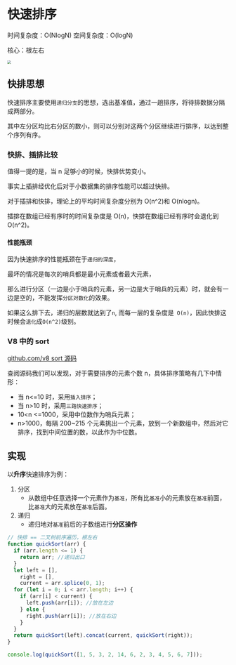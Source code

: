 # 快速排序

时间复杂度：O(NlogN)
空间复杂度：O(logN)

核心：根左右

<img src="https://cdn.jsdelivr.net/gh/ringozzt/myPics@main/Blog/sort-mind.png" style="zoom:50%;" />

## 快排思想

快速排序主要使用`递归分支`的思想，选出基准值，通过一趟排序，将待排数据分隔成两部分。

其中左分区均比右分区的数小，则可以分别对这两个分区继续进行排序，以达到整个序列有序。

### 快排、插排比较

值得一提的是，当 n 足够小的时候，快排优势变小。

事实上插排经优化后对于小数据集的排序性能可以超过快排。

对于插排和快排，理论上的平均时间复杂度分别为 O(n^2)和 O(nlogn)。

插排在数组已经有序时的时间复杂度是 O(n)，快排在数组已经有序时会退化到 O(n^2)。

#### 性能瓶颈

因为快速排序的性能瓶颈在于`递归的深度`，

最坏的情况是每次的哨兵都是最小元素或者最大元素，

那么进行分区（一边是小于哨兵的元素，另一边是大于哨兵的元素）时，就会有一边是空的，不能发挥`分区对数化`的效果。

如果这么排下去，递归的层数就达到了`n`, 而每一层的复杂度是` O(n)`，因此快排这时候会`退化`成`O(n^2)`级别。

### V8 中的 sort

[github.com/v8 sort 源码](https://github.com/v8/v8/blob/98d735069d0937f367852ed968a33210ceb527c2/src/js/array.js#L709)

查阅源码我们可以发现，对于需要排序的元素个数 n，具体排序策略有几下中情形：

- 当 n<=10 时，采用`插入排序`；
- 当 n>10 时，采用`三路快速排序`；
- 10<n <=1000，采用中位数作为哨兵元素；
- n>1000，每隔 200~215 个元素挑出一个元素，放到一个新数组中，然后对它排序，找到中间位置的数，以此作为中位数。

## 实现

以**升序**快速排序为例：

1. 分区
   - 从数组中任意选择一个元素作为`基准`，所有比`基准`小的元素放在`基准`前面，比`基准`大的元素放在`基准`后面。
2. 递归
   - 递归地对`基准`前后的子数组进行**分区操作**

```js
// 快排 == 二叉树前序遍历，根左右
function quickSort(arr) {
  if (arr.length <= 1) {
    return arr; //递归出口
  }
  let left = [],
    right = [],
    current = arr.splice(0, 1);
  for (let i = 0; i < arr.length; i++) {
    if (arr[i] < current) {
      left.push(arr[i]); //放在左边
    } else {
      right.push(arr[i]); //放在右边
    }
  }
  return quickSort(left).concat(current, quickSort(right));
}

console.log(quickSort([1, 5, 3, 2, 14, 6, 2, 3, 4, 5, 6, 7]));
```

